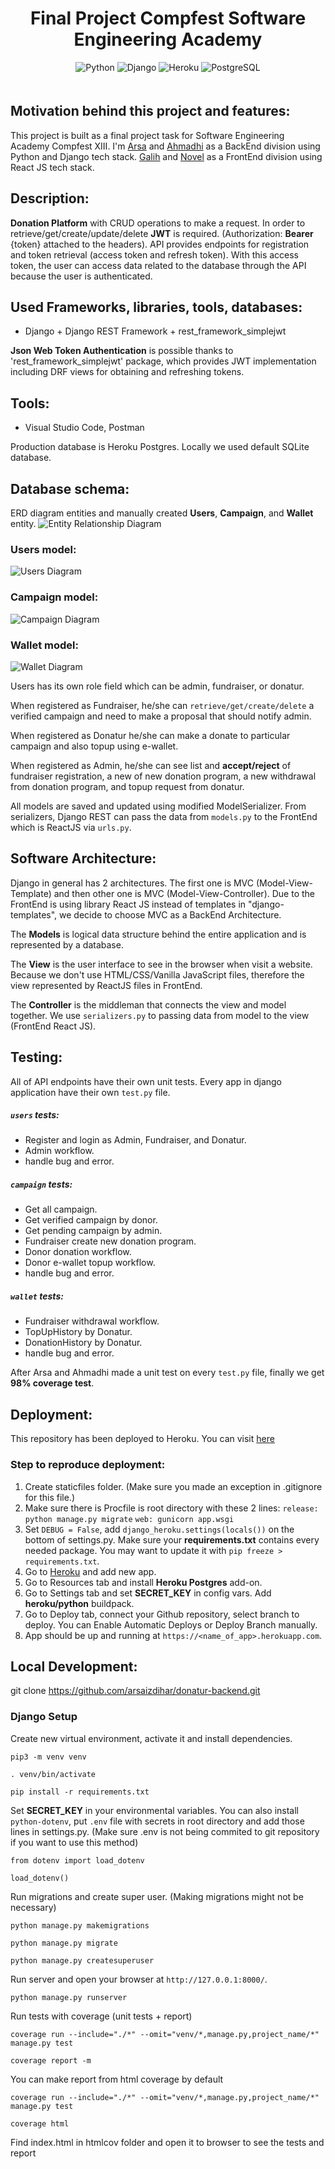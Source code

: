 <div align="center" style="padding-bottom: 20px">
    <h1>Final Project Compfest Software Engineering Academy </h1>
    <img alt="Python" src="https://img.shields.io/badge/python%20-%2314354C.svg?&style=for-the-badge&logo=python&logoColor=white"/>
    <img alt="Django" src="https://img.shields.io/badge/django%20-%23092E20.svg?&style=for-the-badge&logo=django&logoColor=white"/>
    <img alt="Heroku" src="https://img.shields.io/badge/Heroku-430098?style=for-the-badge&logo=heroku&logoColor=white">
    <img alt="PostgreSQL" src="https://img.shields.io/badge/PostgreSQL-316192?style=for-the-badge&logo=postgresql&logoColor=white"/>
</div>

## Motivation behind this project and features:

This project is built as a final project task for Software Engineering Academy Compfest XIII. I'm [Arsa](https://github.com/arsaizdihar) and [Ahmadhi](https://github.com/Recedivies) as a BackEnd division using Python and Django tech stack. [Galih](https://github.com/galihif) and [Novel](https://github.com/kucingapi) as a FrontEnd division using React JS tech stack.

## Description:

**Donation Platform** with CRUD operations to make a request. In order to retrieve/get/create/update/delete **JWT** is required. (Authorization: **Bearer** {token} attached to the headers). API provides endpoints for registration and token retrieval (access token and refresh token). With this access token, the user can access data related to the database through the API because the user is authenticated.

## Used Frameworks, libraries, tools, databases:

- Django + Django REST Framework + rest_framework_simplejwt

**Json Web Token Authentication** is possible thanks to 'rest_framework_simplejwt' package, which provides JWT implementation including DRF views for obtaining and refreshing tokens.

## Tools:

- Visual Studio Code, Postman

Production database is Heroku Postgres.
Locally we used default SQLite database.

## Database schema:

ERD diagram entities and manually created **Users**, **Campaign**, and **Wallet** entity.
![Entity Relationship Diagram](docs/erd.png)

### Users model:

![Users Diagram](docs/users.png)

### Campaign model:

![Campaign Diagram](docs/campaign.png)

### Wallet model:

![Wallet Diagram](docs/wallet.png)

Users has its own role field which can be admin, fundraiser, or donatur.

When registered as Fundraiser, he/she can `retrieve/get/create/delete` a verified campaign and need to make a proposal that should notify admin.

When registered as Donatur he/she can make a donate to particular campaign and also topup using e-wallet.

When registered as Admin, he/she can see list and **accept/reject** of fundraiser registration, a new of new donation program, a new withdrawal from donation program, and topup request from donatur.

All models are saved and updated using modified ModelSerializer. From serializers, Django REST can pass the data from `models.py` to the FrontEnd which is ReactJS via `urls.py`.

## Software Architecture:

Django in general has 2 architectures. The first one is MVC (Model-View-Template) and then other one is MVC (Model-View-Controller). Due to the FrontEnd is using library React JS instead of templates in "django-templates", we decide to choose MVC as a BackEnd Architecture.

The **Models** is logical data structure behind the entire application and is represented by a database.

The **View** is the user interface to see in the browser when visit a website. Because we don't use HTML/CSS/Vanilla JavaScript files, therefore the view represented by ReactJS files in FrontEnd.

The **Controller** is the middleman that connects the view and model together. We use `serializers.py` to passing data from model to the view (FrontEnd React JS).

## Testing:

All of API endpoints have their own unit tests. Every app in django application have their own `test.py` file.

##### `users` tests:

- Register and login as Admin, Fundraiser, and Donatur.
- Admin workflow.
- handle bug and error.

##### `campaign` tests:

- Get all campaign.
- Get verified campaign by donor.
- Get pending campaign by admin.
- Fundraiser create new donation program.
- Donor donation workflow.
- Donor e-wallet topup workflow.
- handle bug and error.

##### `wallet` tests:

- Fundraiser withdrawal workflow.
- TopUpHistory by Donatur.
- DonationHistory by Donatur.
- handle bug and error.

After Arsa and Ahmadhi made a unit test on every `test.py` file, finally we get **98% coverage test**.

## Deployment:

This repository has been deployed to Heroku. You can visit [here](https://donatur.herokuapp.com/)

### Step to reproduce deployment:

1. Create staticfiles folder.
   (Make sure you made an exception in .gitignore for this file.)
2. Make sure there is Procfile is root directory with these 2 lines:
   `release: python manage.py migrate`
   `web: gunicorn app.wsgi`
3. Set `DEBUG = False`, add `django_heroku.settings(locals())` on the bottom of settings.py.
   Make sure your **requirements.txt** contains every needed package. You may want to update it with
   `pip freeze > requirements.txt`.
4. Go to [Heroku](https://dashboard.heroku.com/) and add new app.
5. Go to Resources tab and install **Heroku Postgres** add-on.
6. Go to Settings tab and set **SECRET_KEY** in config vars. Add **heroku/python** buildpack.
7. Go to Deploy tab, connect your Github repository, select branch to deploy.
   You can Enable Automatic Deploys or Deploy Branch manually.
8. App should be up and running at `https://<name_of_app>.herokuapp.com`.

## Local Development:

git clone https://github.com/arsaizdihar/donatur-backend.git

### Django Setup

Create new virtual environment, activate it and install dependencies.

```shell script
pip3 -m venv venv

. venv/bin/activate

pip install -r requirements.txt
```

Set **SECRET_KEY** in your environmental variables.
You can also install `python-dotenv`, put `.env` file with secrets in root directory
and add those lines in settings.py. (Make sure .env is not being commited to git repository if you want to use this method)

```shell script
from dotenv import load_dotenv

load_dotenv()
```

Run migrations and create super user. (Making migrations might not be necessary)

```shell script
python manage.py makemigrations

python manage.py migrate

python manage.py createsuperuser
```

Run server and open your browser at `http://127.0.0.1:8000/`.

```shell script
python manage.py runserver
```

Run tests with coverage (unit tests + report)

```shell script
coverage run --include="./*" --omit="venv/*,manage.py,project_name/*" manage.py test

coverage report -m
```

You can make report from html coverage by default

```shell script
coverage run --include="./*" --omit="venv/*,manage.py,project_name/*" manage.py test

coverage html
```

Find index.html in htmlcov folder and open it to browser to see the tests and report

